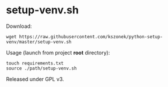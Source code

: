 # setup-venv.sh

Download:
```
wget https://raw.githubusercontent.com/kszonek/python-setup-venv/master/setup-venv.sh
```

Usage (launch from project **root** directory):

```
touch requirements.txt
source ./path/setup-venv.sh
```

Released under GPL v3.
